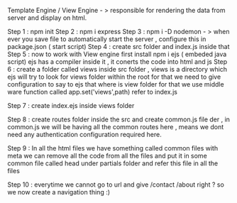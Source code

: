 Template Engine / View Engine - > responsible for rendering the data from server and display on html.

Step 1 : npm init
Step 2 : npm i express
Step 3 : npm i -D nodemon - > when ever you save file to automatically start the server , configure this in package.json ( start script)
Step 4 : create src folder and index.js inside that
Step 5 : now to work with View engine first install npm i ejs ( embeded java script)
        ejs has a compiler inside it , it conerts the code into html and js
Step 6 : create a folder called views inside src folder , views is a directory which ejs will try   to look for views folder within the root for that we need to give configuration to say to ejs that where is view folder for that we use middle ware function called app.set('views',path) refer to index.js 

Step 7 : create index.ejs inside views folder

Step 8 : create routes folder inside the src and create common.js file der  , in common.js we will be having all the common routes here , means we dont need any authentication configuration required here.

Step 9 : In all the html files we have something called common files with meta we can remove all the code from all the files and put it in some common file called head under partials folder and refer this file in all the files


Step 10 : everytime we cannot go to url and give /contact /about right ? so we now create a navigation thing :) 